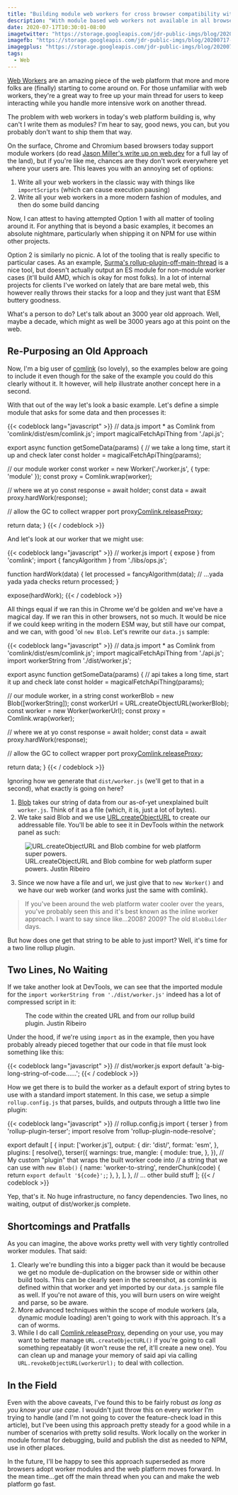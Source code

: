 ```yaml
---
title: "Building module web workers for cross browser compatibility with rollup"
description: "With module based web workers not available in all browsers, that shouldn't stop us from enjoying writing ESM-based workers that just work. Let's explore an old concept with a new tooling twist."
date: 2020-07-17T10:30:01-08:00
imagetwitter: "https://storage.googleapis.com/jdr-public-imgs/blog/20200717-devtools-worker-blob-800.png"
imagefb: "https://storage.googleapis.com/jdr-public-imgs/blog/20200717-devtools-worker-blob-800.png"
imagegplus: "https://storage.googleapis.com/jdr-public-imgs/blog/20200717-devtools-worker-blob-800.png"
tags:
  - Web
---
```


[Web Workers](https://developer.mozilla.org/en-US/docs/Web/API/Web_Workers_API/Using_web_workers) are an amazing piece of the web platform that more and more folks are (finally) starting to come around on. For those unfamiliar with web workers, they're a great way to free up your main thread for users to keep interacting while you handle more intensive work on another thread.

The problem with web workers in today's web platform building is, why can't I write them as modules? I'm hear to say, good news, you can, but you probably don't want to ship them that way.

On the surface, Chrome and Chromium based browsers today support module workers (do read [Jason Miller's write up on web.dev](https://web.dev/module-workers/) for a full lay of the land), but if you're like me, chances are they don't work everywhere yet where your users are. This leaves you with an annoying set of options:

1. Write all your web workers in the classic way with things like `importScripts` (which can cause execution pausing)
2. Write all your web workers in a more modern fashion of modules, and then do some build dancing

Now, I can attest to having attempted Option 1 with all matter of tooling around it. For anything that is beyond a basic examples, it becomes an absolute nightmare, particularly when shipping it on NPM for use within other projects.

Option 2 is similarly no picnic. A lot of the tooling that is really specific to particular cases. As an example, [Surma's rollup-plugin-off-main-thread](https://github.com/surma/rollup-plugin-off-main-thread) is a nice tool, but doesn't actually output an ES module for non-module worker cases (it'll build AMD, which is okay for most folks). In a lot of internal projects for clients I've worked on lately that are bare metal web, this however really throws their stacks for a loop and they just want that ESM buttery goodness.

What's a person to do? Let's talk about an 3000 year old approach. Well, maybe a decade, which might as well be 3000 years ago at this point on the web.

## Re-Purposing an Old Approach

Now, I'm a big user of [comlink](https://github.com/GoogleChromeLabs/comlink) (so lovely), so the examples below are going to include it even though for the sake of the example you could do this clearly without it. It however, will help illustrate another concept here in a second.

With that out of the way let's look a basic example. Let's define a simple module that asks for some data and then processes it:

{{< codeblock lang="javascript" >}}
// data.js
import * as Comlink from 'comlink/dist/esm/comlink.js';
import magicalFetchApiThing from './api.js';

export async function getSomeData(params) {
  // we take a long time, start it up and check later
  const holder = magicalFetchApiThing(params);

  // our module worker
  const worker = new Worker('./worker.js', { type: 'module' });
  const proxy = Comlink.wrap(worker);

  // where we at yo
  const response = await holder;
  const data = await proxy.hardWork(response);

  // allow the GC to collect wrapper port
  proxy[Comlink.releaseProxy]();

  return data;
}
{{< / codeblock >}}

And let's look at our worker that we might use:

{{< codeblock lang="javascript" >}}
// worker.js
import { expose } from 'comlink';
import { fancyAlgorithm } from './libs/ops.js';

function hardWork(data) {
  let processed = fancyAlgorithm(data);
  // ...yada yada yada checks
  return processed;
}

expose(hardWork);
{{< / codeblock >}}

All things equal if we ran this in Chrome we'd be golden and we've have a magical day. If we ran this in other browsers, not so much. It would be nice if we could keep writing in the modern ESM way, but still have our compat, and we can, with good 'ol `new Blob`. Let's rewrite our `data.js` sample:

{{< codeblock lang="javascript" >}}
// data.js
import * as Comlink from 'comlink/dist/esm/comlink.js';
import magicalFetchApiThing from './api.js';
import workerString from './dist/worker.js';

export async function getSomeData(params) {
  // api takes a long time, start it up and check late
  const holder = magicalFetchApiThing(params);

  // our module worker, in a string
  const workerBlob = new Blob([workerString]);
  const workerUrl = URL.createObjectURL(workerBlob);
  const worker = new Worker(workerUrl);
  const proxy = Comlink.wrap(worker);

  // where we at yo
  const response = await holder;
  const data = await proxy.hardWork(response);

  // allow the GC to collect wrapper port
  proxy[Comlink.releaseProxy]();

  return data;
}
{{< / codeblock >}}

Ignoring how we generate that `dist/worker.js` (we'll get to that in a second), what exactly is going on here?

1. [Blob](https://developer.mozilla.org/en-US/docs/Web/API/Blob) takes our string of data from our as-of-yet unexplained built `worker.js`. Think of it as a file (which, it is, just a lot of bytes).
2. We take said Blob and we use [URL.createObjectURL](https://developer.mozilla.org/en-US/docs/Web/API/URL/createObjectURL) to create our addressable file. You'll be able to see it in DevTools within the network panel as such:

<figure aria-label="media" role="group" itemscope="" itemprop="associatedMedia" itemtype="http://schema.org/ImageObject">
  <picture>
    <source srcset="https://storage.googleapis.com/jdr-public-imgs/blog/20200717-devtools-worker-blob-640.webp 640w,
                    https://storage.googleapis.com/jdr-public-imgs/blog/20200717-devtools-worker-blob-800.webp 800w,
                    https://storage.googleapis.com/jdr-public-imgs/blog/20200717-devtools-worker-blob-1024.webp 1024w,
                    https://storage.googleapis.com/jdr-public-imgs/blog/20200717-devtools-worker-blob-1280.webp 1280w,
                    https://storage.googleapis.com/jdr-public-imgs/blog/20200717-devtools-worker-blob-1600.webp 1600w"
            sizes="(min-width: 800px) 800px, 100vw" type="image/webp">
    <source srcset="https://storage.googleapis.com/jdr-public-imgs/blog/20200717-devtools-worker-blob-640.png 640w,
                    https://storage.googleapis.com/jdr-public-imgs/blog/20200717-devtools-worker-blob-800.png 800w,
                    https://storage.googleapis.com/jdr-public-imgs/blog/20200717-devtools-worker-blob-1024.png 1024w,
                    https://storage.googleapis.com/jdr-public-imgs/blog/20200717-devtools-worker-blob-1280.png 1280w,
                    https://storage.googleapis.com/jdr-public-imgs/blog/20200717-devtools-worker-blob-1600.png 1600w"
            sizes="(min-width: 800px) 800px, 100vw" type="image/png">
    <img src="https://storage.googleapis.com/jdr-public-imgs/blog/20200717-devtools-worker-blob-800.png" alt="URL.createObjectURL and Blob combine for web platform super powers.">
  </picture>
  <figcaption itemprop="caption description">
    <span aria-hidden="true">URL.createObjectURL and Blob combine for web platform super powers.</span>
    <span class="author" itemprop="copyrightHolder">Justin Ribeiro</span>
  </figcaption>
</figure>

3. Since we now have a file and url, we just give that to `new Worker()` and we have our web worker (and works just the same with comlink).

> If you've been around the web platform water cooler over the years, you've probably seen this and it's best known as the inline worker approach. I want to say since like...2008? 2009? The old `BlobBuilder` days.

But how does one get that string to be able to just import? Well, it's time for a two line rollup plugin.

## Two Lines, No Waiting

If we take another look at DevTools, we can see that the imported module for the `import workerString from './dist/worker.js'` indeed has a lot of compressed script in it:

<figure aria-label="media" role="group" itemscope="" itemprop="associatedMedia" itemtype="http://schema.org/ImageObject">
  <picture>
    <source srcset="https://storage.googleapis.com/jdr-public-imgs/blog/20200717-devtools-worker-blob-code-640.webp 640w,
                    https://storage.googleapis.com/jdr-public-imgs/blog/20200717-devtools-worker-blob-code-800.webp 800w,
                    https://storage.googleapis.com/jdr-public-imgs/blog/20200717-devtools-worker-blob-code-1024.webp 1024w,
                    https://storage.googleapis.com/jdr-public-imgs/blog/20200717-devtools-worker-blob-code-1280.webp 1280w,
                    https://storage.googleapis.com/jdr-public-imgs/blog/20200717-devtools-worker-blob-code-1600.webp 1600w"
            sizes="(min-width: 800px) 800px, 100vw" type="image/webp">
    <source srcset="https://storage.googleapis.com/jdr-public-imgs/blog/20200717-devtools-worker-blob-code-640.png 640w,
                    https://storage.googleapis.com/jdr-public-imgs/blog/20200717-devtools-worker-blob-code-800.png 800w,
                    https://storage.googleapis.com/jdr-public-imgs/blog/20200717-devtools-worker-blob-code-1024.png 1024w,
                    https://storage.googleapis.com/jdr-public-imgs/blog/20200717-devtools-worker-blob-code-1280.png 1280w,
                    https://storage.googleapis.com/jdr-public-imgs/blog/20200717-devtools-worker-blob-code-1600.png 1600w"
            sizes="(min-width: 800px) 800px, 100vw" type="image/png">
    <img src="https://storage.googleapis.com/jdr-public-imgs/blog/20200717-devtools-worker-blob-code-800.png" alt="">
  </picture>
  <figcaption itemprop="caption description">
    <span aria-hidden="true">The code within the created URL and from our rollup build plugin.</span>
    <span class="author" itemprop="copyrightHolder">Justin Ribeiro</span>
  </figcaption>
</figure>

Under the hood, if we're using `import` as in the example, then you have probably already pieced together that our code in that file must look something like this:

{{< codeblock lang="javascript" >}}
// dist/worker.js
export default 'a-big-long-string-of-code......';
{{< / codeblock >}}

How we get there is to build the worker as a default export of string bytes to use with a standard import statement. In this case, we setup a simple `rollup.config.js` that parses, builds, and outputs through a little two line plugin:

{{< codeblock lang="javascript" >}}
// rollup.config.js
import { terser } from 'rollup-plugin-terser';
import resolve from 'rollup-plugin-node-resolve';

export default [
  {
    input: ['worker.js'],
    output: {
      dir: 'dist/',
      format: 'esm',
    },
    plugins: [
      resolve(),
      terser({
        warnings: true,
        mangle: {
          module: true,
        },
      }),
      // My custom "plugin" that wraps the built worker code into
      // a string that we can use with `new Blob()`
      {
        name: 'worker-to-string',
        renderChunk(code) {
          return `export default '${code}';`;
        },
      },
    ],
  },
  // ... other build stuff
];
{{< / codeblock >}}

Yep, that's it. No huge infrastructure, no fancy dependencies. Two lines, no waiting, output of dist/worker.js complete.

## Shortcomings and Pratfalls

As you can imagine, the above works pretty well with very tightly controlled worker modules. That said:

1. Clearly we're bundling this into a bigger pack than it would be because we get no module de-duplication on the browser side or within other build tools. This can be clearly seen in the screenshot, as comlink is defined within that worker and yet imported by our `data.js` sample file as well. If you're not aware of this, you will burn users on wire weight and parse, so be aware.
2. More advanced techniques within the scope of module workers (ala, dynamic module loading) aren't going to work with this approach. It's a can of worms.
3. While I do call [Comlink.releaseProxy](), depending on your use, you may want to better manage `URL.createObjectURL()` if you're going to call something repeatably (it won't reuse the ref, it'll create a new one). You can clean up and manage your memory of said api via calling `URL.revokeObjectURL(workerUrl);` to deal with collection.

## In the Field

Even with the above caveats, I've found this to be fairly robust _as long as you know your use case_. I wouldn't just throw this on every worker I'm trying to handle (and I'm not going to cover the feature-check load in this article), but I've been using this approach pretty steady for a good while in a number of scenarios with pretty solid results. Work locally on the worker in module format for debugging, build and publish the dist as needed to NPM, use in other places.

In the future, I'll be happy to see this approach superseded as more browsers adopt worker modules and the web platform moves forward. In the mean time...get off the main thread when you can and make the web platform go fast.